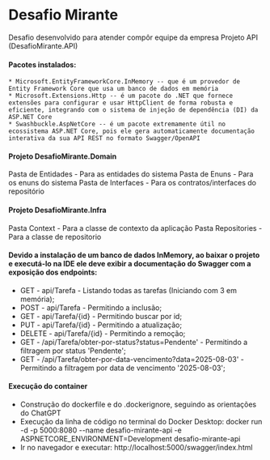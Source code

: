 # Desafio Mirante
Desafio desenvolvido para atender compôr equipe da empresa
Projeto API (DesafioMirante.API)
  #### Pacotes instalados:
    * Microsoft.EntityFrameworkCore.InMemory -- que é um provedor de Entity Framework Core que usa um banco de dados em memória
    * Microsoft.Extensions.Http -- é um pacote do .NET que fornece extensões para configurar e usar HttpClient de forma robusta e eficiente, integrando com o sistema de injeção de dependência (DI) da ASP.NET Core
    * Swashbuckle.AspNetCore -- é um pacote extremamente útil no ecossistema ASP.NET Core, pois ele gera automaticamente documentação interativa da sua API REST no formato Swagger/OpenAPI

#### Projeto DesafioMirante.Domain
  Pasta de Entidades - Para as entidades do sistema
  Pasta de Enuns - Para os enuns do sistema
  Pasta de Interfaces - Para os contratos/interfaces do repositório

#### Projeto DesafioMirante.Infra
  Pasta Context - Para a classe de contexto da aplicação
  Pasta Repositories - Para a classe de repositorio

#### Devido a instalação de um banco de dados InMemory, ao baixar o projeto e executá-lo na IDE ele deve exibir a documentação do Swagger com a exposição dos endpoints:
  * GET - api/Tarefa - Listando todas as tarefas (Iniciando com 3 em memória);
  * POST - api/Tarefa - Permitindo a inclusão;
  * GET - api/Tarefa/{id} - Permitindo buscar por id;
  * PUT - api/Tarefa/{id} - Permitindo a atualização;
  * DELETE - api/Tarefa/{id} - Permitindo a remoção;
  * GET - /api/Tarefa/obter-por-status?status=Pendente' - Permitindo a filtragem por status 'Pendente';
  * GET - /api/Tarefa/obter-por-data-vencimento?data=2025-08-03' - Permitindo a filtragem por data de vencimento '2025-08-03';

#### Execução do container
  * Construção do dockerfile e do .dockerignore, seguindo as orientações do ChatGPT
  * Execução da linha de código no terminal do Docker Desktop: docker run -d -p 5000:8080 --name desafio-mirante-api -e ASPNETCORE_ENVIRONMENT=Development desafio-mirante-api
  * Ir no navegador e executar: http://localhost:5000/swagger/index.html
